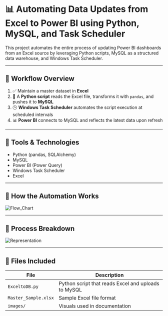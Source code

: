 # 📊 Automating Data Updates from Excel to Power BI using Python, MySQL, and Task Scheduler

This project automates the entire process of updating Power BI dashboards from an Excel source by leveraging Python scripts, MySQL as a structured data warehouse, and Windows Task Scheduler.

---

## 🚀 Workflow Overview

1. ✅ Maintain a master dataset in **Excel**
2. 🐍 A **Python script** reads the Excel file, transforms it with `pandas`, and pushes it to **MySQL**
3. 🕒 **Windows Task Scheduler** automates the script execution at scheduled intervals
4. 📊 **Power BI** connects to MySQL and reflects the latest data upon refresh

---

## 🔧 Tools & Technologies

- Python (pandas, SQLAlchemy)
- MySQL
- Power BI (Power Query)
- Windows Task Scheduler
- Excel

---

## 🔄 How the Automation Works

![Flow_Chart](https://github.com/user-attachments/assets/aaee5c03-c5a5-46df-8093-857497ec84ba)

---

## 📌 Process Breakdown

![Representation](https://github.com/user-attachments/assets/5823fded-6d2d-4e98-a9e5-ea30f354f2e5)

---

## 📁 Files Included

| File | Description |
|------|-------------|
| `ExceltoDB.py` | Python script that reads Excel and uploads to MySQL |
| `Master_Sample.xlsx` | Sample Excel file format |
| `images/` | Visuals used in documentation |
